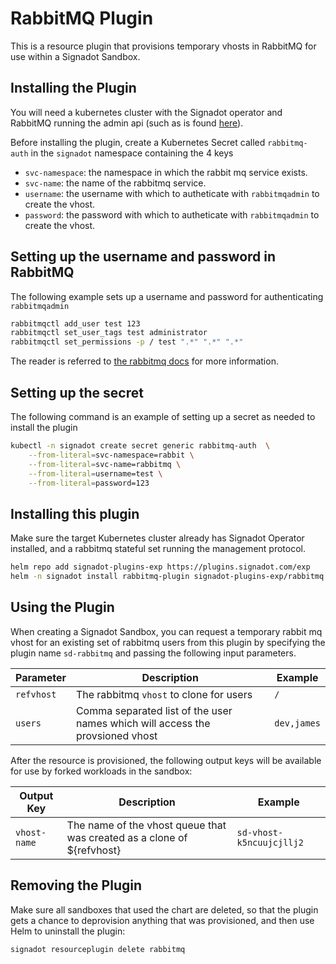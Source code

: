 # RabbitMQ Plugin

This is a resource plugin that provisions temporary vhosts in RabbitMQ
for use within a Signadot Sandbox.

## Installing the Plugin

You will need a kubernetes cluster with the Signadot operator and RabbitMQ
running the admin api (such as is found
[here](https://github.com/bitnami/charts/tree/master/bitnami/rabbitmq)).

Before installing the plugin, create a Kubernetes Secret called `rabbitmq-auth` in
the `signadot` namespace containing the 4 keys 
- `svc-namespace`: the namespace in which the rabbit mq service exists.
- `svc-name`: the name of the rabbitmq service.
- `username`: the username with which to autheticate with `rabbitmqadmin`
to create the vhost.
- `password`: the password with which to autheticate with `rabbitmqadmin`
to create the vhost.

## Setting up the username and password in RabbitMQ

The following example sets up a username and password for authenticating
`rabbitmqadmin`

```sh
rabbitmqctl add_user test 123
rabbitmqctl set_user_tags test administrator 
rabbitmqctl set_permissions -p / test ".*" ".*" ".*"
```

The reader is referred to [the rabbitmq docs](https://www.rabbitmq.com/cli.html#remote-nodes)
for more information.

## Setting up the secret

The following command is an example of setting up a secret as needed to install the
plugin

```sh
kubectl -n signadot create secret generic rabbitmq-auth  \
	--from-literal=svc-namespace=rabbit \
	--from-literal=svc-name=rabbitmq \
	--from-literal=username=test \
	--from-literal=password=123
```

## Installing this plugin

Make sure the target Kubernetes cluster already has Signadot Operator installed,
and a rabbitmq stateful set running the management protocol.

```sh
helm repo add signadot-plugins-exp https://plugins.signadot.com/exp
helm -n signadot install rabbitmq-plugin signadot-plugins-exp/rabbitmq
```

## Using the Plugin

When creating a Signadot Sandbox, you can request a temporary rabbit mq vhost for
an existing set of rabbitmq users from this plugin by specifying the plugin name 
`sd-rabbitmq` and passing the following input parameters.

Parameter | Description | Example
--------- | ----------- | -------
`refvhost` | The rabbitmq `vhost` to clone for users | `/`
`users` | Comma separated list of the user names which will access the provsioned vhost | `dev,james`

After the resource is provisioned, the following output keys will be available
for use by forked workloads in the sandbox:

Output Key | Description | Example
---------- | ----------- | -------
`vhost-name` | The name of the vhost queue that was created as a clone of ${refvhost} | `sd-vhost-k5ncuujcjllj2`

## Removing the Plugin

Make sure all sandboxes that used the chart are deleted, so that the plugin gets
a chance to deprovision anything that was provisioned, and then use Helm to
uninstall the plugin:

```sh
signadot resourceplugin delete rabbitmq
```

